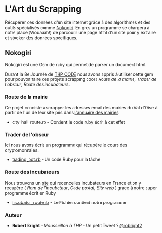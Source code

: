# L'Art du Scrapping

Récupérer des données d'un site internet grâce à des algorithmes et des outils spécialisés comme [Nokogiri](https://github.com/sparklemotion/nokogiri). En gros un programme se chargera à notre place (Wouaaah!) de parcourir une page html d'un site pour y extraire et stocker des données spécifiques.

## Nokogiri

Nokogiri est une Gem de ruby qui permet de parser un document html.

Durant la 8e Journée de [THP CODE](https://www.thehackingproject.org/code) nous avons appris à utiliser cette gem pour pouvoir faire des projets scrapping cool ! *Route de la mairie*, *Trader de l'obscur*, *Route des incubateurs*.

### Route de la mairie

Ce projet conciste à scrapper les adresses email des mairies du Val d'Oise à partir de l'url de leur site pris dans [l'annuaire des mairies](http://annuaire-des-mairies.com/val-d-oise.html).
* [city_hall_route.rb](/city_hall_route.rb) - Contient le code ruby écrit à cet effet

### Trader de l'obscur

Ici nous avons écris un programme qui récupère le cours des cryptomonnaies.

* [trading_bot.rb](/trading_bot.rb) - Un code Ruby pour la tâche

### Route des incubateurs

Nous trouvons un [site](http://www.mon-incubateur.com/site_incubateur/incubateurs) qui recence les incubateurs en France et on y recupère ( *Nom de l'incubateur*, *Code postal*, *Site web* ) grace à notre super programme écrit en Ruby

* [incubator_route.rb](incubator_route.rb) - Le Fichier contient notre programme

### Auteur
* **Robert Bright** - *Moussaillon à THP* - Un petit Tweet ? [@robright2](https://twitter.com/robright2)
